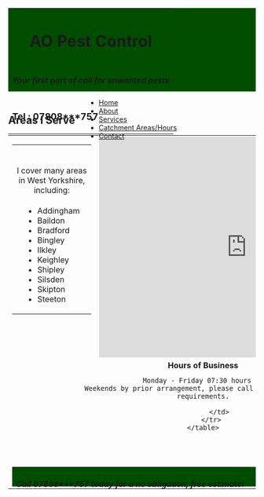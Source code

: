 <head>
<link href="/css/bootstrap.min.css" rel="stylesheet">
<link href="/style.css" rel="stylesheet" type="text/css"> 
<script src="/js/jquery.min.js"></script>
<script src="/js/bootstrap.min.js"></script>
<link rel="stylesheet" type="text/css" href="/css/dataTables.bootstrap.min.css">
<link rel="stylesheet" type="text/css" href="/css/datepicker.css">
<script type="text/javascript" language="javascript" src="/js/jquery.dataTables.min.js"></script>
<script type="text/javascript" language="javascript" src="/js/dataTables.bootstrap.min.js">	</script>
<script type="text/javascript" language="javascript" src="/js/bootstrap-checkbox.min.js"></script>
<script type="text/javascript" language="javascript" src="/js/bootstrap-datepicker.js"></script>
    
<!--Google Maps-->
<script src="https://maps.google.com/maps/api/js"></script>
<style>
#titleDIV {
    width: 100%;
    height: 170px;
    background-color: #004d00;
	color: white;
}

#footerDIV {
    width: 100%;
    height: 40px;
    background-color: #004d00;
	color: white;
}
.container {
    position: relative;
    width: 100%;
   // max-width: 400px;
}

.container img {
    width: 100%;
    height: auto;
}

.container .btn {
    position: absolute;
    top: 50%;
    left: 50%;
    transform: translate(-50%, -50%);
    -ms-transform: translate(-50%, -50%);
    background-color: #555;
    color: white;
    font-size: 16px;
    padding: 12px 24px;
    border: none;
    cursor: pointer;
    border-radius: 5px;
    text-align: center;
}

.container .btn:hover {
    background-color: black;
}
.navbar-nav.navbar-center {
    position: absolute;
    left: 50%;
    transform: translatex(-50%);
}
</style>

</head>

<body>
<div id="titleDIV">
<table width="90%" align="center">
	<tr>
		<td align="center">
			<h1>AO Pest Control</H1>
		</td>
	</tr>
	<tr>
		<td align="center">	
			<h4><i>Your first port of call for unwanted pests</i></h4>
		</td>
	</tr>
	<tr>
		<td align="left">
			<h3>Tel : 07808***757</h3>
		</td>
	</tr>
</table>
</div>
<nav class="navbar navbar-default">
  <div class="container-fluid">
    <ul class="nav navbar-nav navbar-center">
      <li><a href="readme2">Home</a></li>
      <li><a href="About">About</a></li>
      <li><a href="services">Services</a></li>
      <li class="active"><a href="catchment">Catchment Areas/Hours</a></li>
      <li><a href="ContactUs">Contact</a></li>
    </ul>
  </div>
</nav>
<br>
	<h2>Areas I Serve</h2>
	<table width="90%">
		<tr>
			<td  valign="top">
				<table>
					<tr>
						<td colspan="3" align="center">
							<br><br>I cover many areas in West Yorkshire, including:
						</td>
					</tr>
					<tr>
						<td width="30%"></td>
						<td>
							<ul>
								<li>Addingham</li>
								<li>Baildon</li>
								<li>Bradford</li>
								<li>Bingley</li>
								<li>Ilkley</li>
								<li>Keighley</li>
								<li>Shipley</li>
								<li>Silsden</li>
								<li>Skipton</li>
								<li>Steeton</li>
							</ul>
						</td>
						<td width="30%"></td>
					</tr>
				</table>
			</td>
			<td>
				<iframe src="https://www.google.com/maps/embed?pb=!1m14!1m12!1m3!1d75268.88852053697!2d-1.862902110632522!3d53.87571202898417!2m3!1f0!2f0!3f0!3m2!1i1024!2i768!4f13.1!5e0!3m2!1sen!2suk!4v1520697921948" width="600" height="450" frameborder="0" style="border:0" allowfullscreen></iframe>	
			</td>
		</tr>
		<tr>
			<td colspan="2" align="center">
				<b>Hours of Business</b><br>
				
					Monday - Friday 07:30 hours - 17:00 hours.<br>
					Weekends by prior arrangement, please call me on 07*****757 to discuss your requirements.
				
			</td>
		</tr>
	</table>
<br><br>

<div id="footerDIV">
<table width="90%" align="center">
	<tr>
		<td align="center">
			<h4><i>Call 07808***757 today for a no obligation, free estimate!</i></h4>
		</td>
	</tr>
</table>
</div>
</body>
